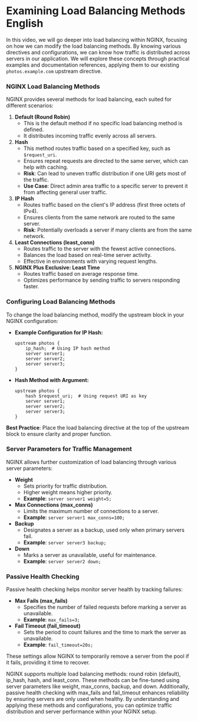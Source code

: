 # Examining Load Balancing Methods English

In this video, we will go  deeper into load balancing within NGINX, focusing on how we can modify the load balancing methods. By knowing  various directives and configurations, we can know  how traffic is distributed across servers in our application. We will explore these concepts through practical examples and documentation references, applying them to our existing `photos.example.com` upstream directive.

### NGINX Load Balancing Methods

NGINX provides several methods for load balancing, each suited for different scenarios:

1. **Default (Round Robin)**
    - This is the default method if no specific load balancing method is defined.
    - It distributes incoming traffic evenly across all servers.
2. **Hash**
    - This method routes traffic based on a specified key, such as `$request_uri`.
    - Ensures repeat requests are directed to the same server, which can help with caching.
    - **Risk**: Can lead to uneven traffic distribution if one URI gets most of the traffic.
    - **Use Case**: Direct admin area traffic to a specific server to prevent it from affecting general user traffic.
3. **IP Hash**
    - Routes traffic based on the client's IP address (first three octets of IPv4).
    - Ensures clients from the same network are routed to the same server.
    - **Risk**: Potentially overloads a server if many clients are from the same network.
4. **Least Connections (least_conn)**
    - Routes traffic to the server with the fewest active connections.
    - Balances the load based on real-time server activity.
    - Effective in environments with varying request lengths.
5. **NGINX Plus Exclusive: Least Time**
    - Routes traffic based on average response time.
    - Optimizes performance by sending traffic to servers responding faster.

### Configuring Load Balancing Methods

To change the load balancing method, modify the upstream block in your NGINX configuration:

- **Example Configuration for IP Hash:**
    
    ```
    upstream photos {
        ip_hash;  # Using IP hash method
        server server1;
        server server2;
        server server3;
    }
    ```
    
- **Hash Method with Argument:**
    
    ```
    upstream photos {
        hash $request_uri;  # Using request URI as key
        server server1;
        server server2;
        server server3;
    }
    ```
    

**Best Practice**: Place the load balancing directive at the top of the upstream block to ensure clarity and proper function.

### Server Parameters for Traffic Management

NGINX allows further customization of load balancing through various server parameters:

- **Weight**
    - Sets priority for traffic distribution.
    - Higher weight means higher priority.
    - **Example**: `server server1 weight=5;`
- **Max Connections (max_conns)**
    - Limits the maximum number of connections to a server.
    - **Example**: `server server1 max_conns=100;`
- **Backup**
    - Designates a server as a backup, used only when primary servers fail.
    - **Example**: `server server3 backup;`
- **Down**
    - Marks a server as unavailable, useful for maintenance.
    - **Example**: `server server2 down;`

### Passive Health Checking

Passive health checking helps monitor server health by tracking failures:

- **Max Fails (max_fails)**
    - Specifies the number of failed requests before marking a server as unavailable.
    - **Example**: `max_fails=3;`
- **Fail Timeout (fail_timeout)**
    - Sets the period to count failures and the time to mark the server as unavailable.
    - **Example**: `fail_timeout=20s;`

These settings allow NGINX to temporarily remove a server from the pool if it fails, providing it time to recover.

NGINX supports multiple load balancing methods: round robin (default), ip_hash, hash, and least_conn. These methods can be fine-tuned using server parameters like weight, max_conns, backup, and down. Additionally, passive health checking with max_fails and fail_timeout enhances reliability by ensuring servers are only used when healthy. By understanding and applying these methods and configurations, you can optimize traffic distribution and server performance within your NGINX setup.